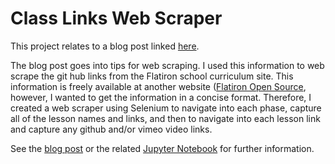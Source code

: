 # Class Links Web Scraper

This project relates to a blog post linked [here](https://nate23424533.wordpress.com/2023/01/23/web-scraping-tips/).  

The blog post goes into tips for web scraping.  I used this information to web scrape the git hub links from the Flatiron school curriculum site.  This information is freely available at another website ([Flatiron Open Source](https://flatironopensource.ml/), however, I wanted to get the information in a concise format.  Therefore, I created a web scraper using Selenium to navigate into each phase, capture all of the lesson names and links, and then to navigate into each lesson link and capture any github and/or vimeo video links. 

See the [blog post](https://nate23424533.wordpress.com/2022/12/05/building-a-crypto-trading-dashboard-the-first-steps/) or the related [Jupyter Notebook](blog_2_notebook.ipynb) for further information.
